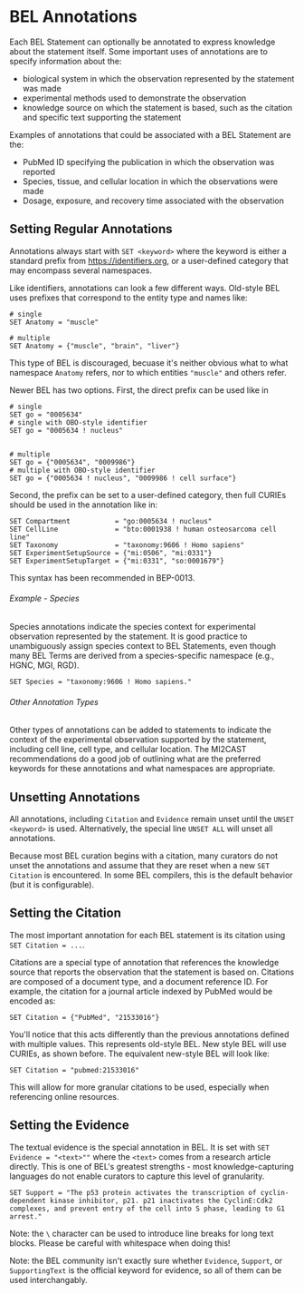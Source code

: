 # BEL Annotations

Each BEL Statement can optionally be annotated to express knowledge about the
statement itself. Some important uses of annotations are to specify information
about the:

*   biological system in which the observation represented by the statement
    was made
*   experimental methods used to demonstrate the observation
*   knowledge source on which the statement is based, such as the citation
    and specific text supporting the statement

Examples of annotations that could be associated with a BEL Statement are the:

*   PubMed ID specifying the publication in which the observation was reported
*   Species, tissue, and cellular location in which the observations were made
*   Dosage, exposure, and recovery time associated with the observation

## Setting Regular Annotations

Annotations always start with `SET <keyword>` where the keyword is either a
standard prefix from https://identifiers.org, or a user-defined category
that may encompass several namespaces. 

Like identifiers, annotations can look a few different ways. Old-style BEL
uses prefixes that correspond to the entity type and names like:

```bel
# single
SET Anatomy = "muscle"

# multiple
SET Anatomy = {"muscle", "brain", "liver"}
```

This type of BEL is discouraged, becuase it's neither obvious what to what
namespace `Anatomy` refers, nor to which entities `"muscle"` and others refer.

Newer BEL has two options. First, the direct prefix can be used like in

```bel
# single
SET go = "0005634"
# single with OBO-style identifier
SET go = "0005634 ! nucleus"


# multiple
SET go = {"0005634", "0009986"}
# multiple with OBO-style identifier
SET go = {"0005634 ! nucleus", "0009986 ! cell surface"}
```

Second, the prefix can be set to a user-defined category, then full
CURIEs should be used in the annotation like in:

```bel
SET Compartment           = "go:0005634 ! nucleus"
SET CellLine              = "bto:0001938 ! human osteosarcoma cell line"
SET Taxonomy              = "taxonomy:9606 ! Homo sapiens"
SET ExperimentSetupSource = {"mi:0506", "mi:0331"}
SET ExperimentSetupTarget = {"mi:0331", "so:0001679"}
```


This syntax has been recommended in BEP-0013.

###### Example - Species

Species annotations indicate the species context for experimental observation
represented by the statement. It is good practice to unambiguously assign
species context to BEL Statements, even though many BEL Terms are derived from
a species-specific namespace (e.g., HGNC, MGI, RGD).

```
SET Species = "taxonomy:9606 ! Homo sapiens."
```

###### Other Annotation Types

Other types of annotations can be added to statements to indicate the context of the
experimental observation supported by the statement, including cell line, cell type,
and cellular location. The MI2CAST recommendations do a good job of outlining what
are the preferred keywords for these annotations and what namespaces are appropriate.

## Unsetting Annotations

All annotations, including `Citation` and `Evidence` remain unset until
the `UNSET <keyword>` is used. Alternatively, the special line
`UNSET ALL` will unset all annotations.

Because most BEL curation begins with a citation, many curators do not unset
the annotations and assume that they are reset when a new `SET Citation` is
encountered. In some BEL compilers, this is the default behavior (but it is
configurable).

## Setting the Citation

The most important annotation for each BEL statement is its citation using
`SET Citation = ...`.

Citations are a special type of annotation that references the knowledge source
that reports the observation that the statement is based on. Citations are
composed of a document type, and a document reference ID. For example, the
citation for a journal article indexed by PubMed would be encoded as:

```bel
SET Citation = {"PubMed", "21533016"}
```

You'll notice that this acts differently than the previous annotations defined
with multiple values. This represents old-style BEL. New style BEL will use
CURIEs, as shown before. The equivalent new-style BEL will look like:

```bel
SET Citation = "pubmed:21533016"
```

This will allow for more granular citations to be used, especially when
referencing online resources.

## Setting the Evidence

The textual evidence is the special annotation in BEL. It is set with
`SET Evidence = "<text>""` where the `<text>` comes from a research
article directly. This is one of BEL's greatest strengths - most
knowledge-capturing languages do not enable curators to capture this level
of granularity.

```bel
SET Support = "The p53 protein activates the transcription of cyclin-dependent kinase inhibitor, p21. p21 inactivates the CyclinE:Cdk2 complexes, and prevent entry of the cell into S phase, leading to G1 arrest."
```

Note: the `\` character can be used to introduce line breaks for
long text blocks. Please be careful with whitespace when doing this! 

Note: the BEL community isn't exactly sure whether `Evidence`, `Support`,
or `SupportingText` is the official keyword for evidence, so all of them
can be used interchangably.
